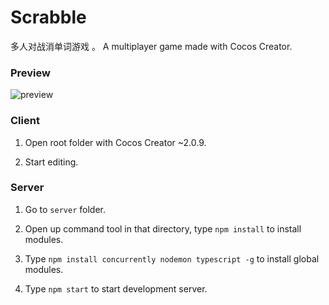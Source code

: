 # Scrabble

多人对战消单词游戏 。 A multiplayer game made with Cocos Creator.

### Preview

![preview](/preview/preview.gif)

### Client

1. Open root folder with Cocos Creator ~2.0.9.

2. Start editing.

### Server

1. Go to ```server``` folder.

2. Open up command tool in that directory, type ```npm install``` to install modules.

3. Type ```npm install concurrently nodemon typescript -g``` to install global modules.

4. Type ```npm start``` to start development server.
